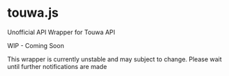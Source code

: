 # touwa.js
Unofficial API Wrapper for Touwa API

WIP - Coming Soon

This wrapper is currently unstable and may subject to change. Please wait until further notifications are made
